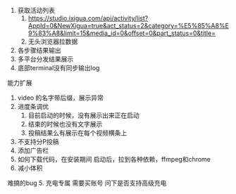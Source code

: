 1. 获取活动列表
   1. https://studio.ixigua.com/api/activity/list?AppId=0&NewXigua=true&act_status=2&category=%E5%85%A8%E9%83%A8&limit=15&media_id=0&offset=0&part_status=0&title=
   2. 无头浏览器拉数据
2. 各步骤结果输出
3. 多平台分发结果展示
4. 底部terminal没有同步输出log

能力扩展
1. video 的名字带后缀，展示异常
1. 进度条调优
   1. 目前启动的时候，没有展示出来正在启动
   2. 结束的时候也没有文字展示
   3. 投稿结果么有展示在每个视频横条上
2. 不支持分P投稿
3. 添加广告栏
4. 如何下载代码，在安装期间
  启动后，拉到各种依赖，ffmpeg和chrome
1. 减小体积

难搞的bug
5. 充电专属
  需要买账号
  问下是否支持高级充电
